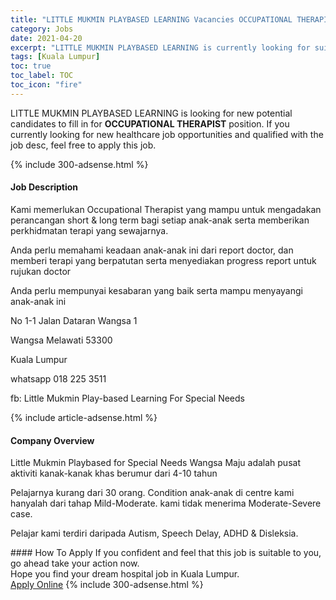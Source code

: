```yaml
---
title: "LITTLE MUKMIN PLAYBASED LEARNING Vacancies OCCUPATIONAL THERAPIST" 
category: Jobs 
date: 2021-04-20 
excerpt: "LITTLE MUKMIN PLAYBASED LEARNING is currently looking for suitable person to fill in the OCCUPATIONAL THERAPIST which positioned at Kuala Lumpur" 
tags: [Kuala Lumpur] 
toc: true 
toc_label: TOC 
toc_icon: "fire" 
--- 
```


<p>LITTLE MUKMIN PLAYBASED LEARNING is looking for new potential candidates to fill in for <b>OCCUPATIONAL THERAPIST</b> position. If you currently looking for new healthcare job opportunities and qualified with the job desc, feel free to apply this job.
</p>{% include 300-adsense.html %} 
<div><div><h4>Job Description</h4></div><div><div><span><div><p>Kami memerlukan Occupational Therapist yang mampu untuk mengadakan perancangan short &amp; long term bagi setiap anak-anak serta memberikan perkhidmatan terapi yang sewajarnya.</p><p>Anda perlu memahami keadaan anak-anak ini dari report doctor, dan memberi terapi yang berpatutan serta menyediakan progress report untuk rujukan doctor</p><p>Anda perlu mempunyai kesabaran yang baik serta mampu menyayangi anak-anak ini</p><p>No 1-1 Jalan Dataran Wangsa 1</p><p>Wangsa Melawati 53300</p><p>Kuala Lumpur</p><p>whatsapp 018 225 3511</p><p>fb: Little Mukmin Play-based Learning For Special Needs</p></div></span></div></div></div> 
{% include article-adsense.html %} 
<div><div><h4>Company Overview</h4></div><div><div><span><div><p>Little Mukmin Playbased for Special Needs Wangsa Maju adalah pusat aktiviti kanak-kanak khas berumur dari 4-10 tahun</p><p>Pelajarnya kurang dari 30 orang. Condition anak-anak di centre kami hanyalah dari tahap Mild-Moderate. kami tidak menerima Moderate-Severe case.</p><p>Pelajar kami terdiri daripada Autism, Speech Delay, ADHD &amp; Disleksia.</p></div></span></div></div></div> 
#### How To Apply 
If you confident and feel that this job is suitable to you, go ahead take your action now. <br/> 
Hope you find your dream hospital job in Kuala Lumpur. <br/> 
<a href="https://www.jobstreet.com.my/en/job/occupational-therapist-4513324?jobId=jobstreet-my-job-4513324" class="btn btn--warning" target="_blank" rel="nofollow noopenner">Apply Online</a> 
{% include 300-adsense.html %} 